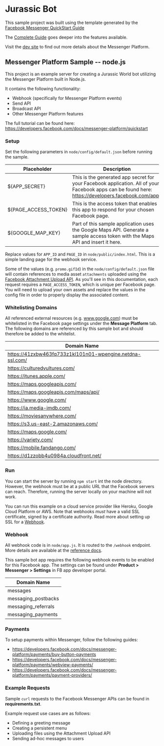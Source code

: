 # Jurassic Bot

This sample project was built using the template generated by the
[Facebook Messenger QuickStart Guide](https://developers.facebook.com/docs/messenger-platform/getting-started/quick-start)

The [Complete Guide](https://developers.facebook.com/docs/messenger-platform/implementation) goes deeper into the features available.

Visit the [dev site](https://developers.facebook.com/docs/messenger-platform/) to find out more details about the Messenger Platform.

## Messenger Platform Sample -- node.js

This project is an example server for creating a Jurassic World bot utilizing the Messenger Platform built in Node.js.

It contains the following functionality:

* Webhook (specifically for Messenger Platform events)
* Send API
* Broadcast API
* Other Messenger Platform features

The full tutorial can be found here: https://developers.facebook.com/docs/messenger-platform/quickstart

### Setup

Set the following parameters in `node/config/default.json` before running the sample.

| Placeholder          | Description                                                                                                                                        |
|----------------------|----------------------------------------------------------------------------------------------------------------------------------------------------|
| ${APP_SECRET}        | This is the generated app secret for your Facebook application.  All of your Facebook apps can be found here: https://developers.facebook.com/apps |
| ${PAGE_ACCESS_TOKEN} | This is the access token that enables this app to respond for your chosen Facebook page.                                                           |
| ${GOOGLE_MAP_KEY}    | Part of this sample application uses the Google Maps API.  Generate a sample access token with the Maps API and insert it here.                    |

Replace values for `APP_ID` and `PAGE_ID` in `node/public/index.html`.  This is a simple landing page for the webhook service.

Some of the values (e.g. `promo.gifId`) in the `node/config/default.json` file will contain references to media asset `attachments` uploaded using the [Facebook Attachment Upload API](https://developers.facebook.com/docs/messenger-platform/reference/attachment-upload-api/).  As you'll see in this documentation, each request requires a `PAGE_ACCESS_TOKEN`, which is unique per Facebook page.  You will need to upload your own assets and replace the values in the config file in order to properly display the associated content.

### Whitelisting Domains

All referenced external resources (e.g. www.google.com) must be whitelisted in the Facebook page settings under the **Message Platform** tab.  The following domains are referenced by this sample bot and should therefore be added to the whitelist.

| Domain Name                                                                   |
|-------------------------------------------------------------------------------|
| https://41zxbw463fq733z1kl101n01-wpengine.netdna-ssl.com/                     |
| https://culturedvultures.com/                                                 |
| https://itunes.apple.com/                                                     |
| https://maps.googleapis.com/                                                  |
| https://maps.googleapis.com/maps/api/                                         |
| https://www.google.com/                                                       |
| https://ia.media-imdb.com/                                                    |
| https://moviesanywhere.com/                                                   |
| https://s3.us-east-2.amazonaws.com/                                           |
| https://maps.google.com/                                                      |
| https://variety.com/                                                          |
| https://mobile.fandango.com/                                                  |
| https://d1zzobb4u0984a.cloudfront.net/                                        |

### Run

You can start the server by running `npm start` int the node directory. However, the webhook must be at a public URL that the Facebook servers can reach. Therefore, running the server locally on your machine will not work.

You can run this example on a cloud service provider like Heroku, Google Cloud Platform or AWS. Note that webhooks *must* have a valid SSL certificate, signed by a certificate authority. Read more about setting up SSL for a [Webhook](https://developers.facebook.com/docs/graph-api/webhooks#setup).

### Webhook

All webhook code is in `node/app.js`. It is routed to the `/webhook` endpoint. More details are available at the [reference docs](https://developers.facebook.com/docs/messenger-platform/webhook-reference).

This sample bot app requires the following webhook events to be enabled for this Facebook app.  The settings can be found under **Product > Messenger > Settings** in FB app developer portal.
<INSERT TABLE>

| Domain Name          |
|----------------------|
| messages             |
| messaging_postbacks  |
| messaging_referrals  |
| messaging_payments   |

### Payments

To setup payments within Messenger, follow the following guides:

* https://developers.facebook.com/docs/messenger-platform/payments/buy-button-payments
* https://developers.facebook.com/docs/messenger-platform/payments/webview-payments/
* https://developers.facebook.com/docs/messenger-platform/payments/payment-providers/

### Example Requests

Sample `curl` requests to the Facebook Messenger APIs can be found in **requirements.txt**.

Example request use cases are as follows:

* Defining a greeting message
* Creating a persistent menu
* Uploading files using the Attachment Upload API
* Sending ad-hoc messages to users
